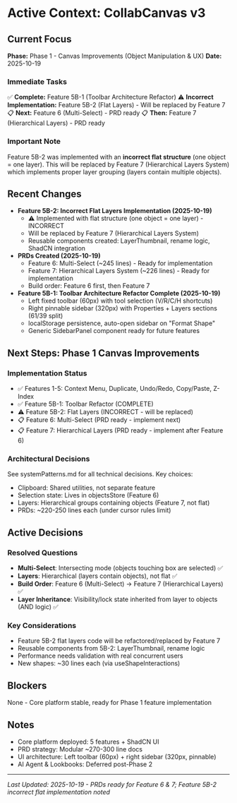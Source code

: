 # Active Context: CollabCanvas v3

## Current Focus
**Phase:** Phase 1 - Canvas Improvements (Object Manipulation & UX)
**Date:** 2025-10-19

### Immediate Tasks

✅ **Complete:** Feature 5B-1 (Toolbar Architecture Refactor)
⚠️ **Incorrect Implementation:** Feature 5B-2 (Flat Layers) - Will be replaced by Feature 7
📋 **Next:** Feature 6 (Multi-Select) - PRD ready
📋 **Then:** Feature 7 (Hierarchical Layers) - PRD ready

### Important Note
Feature 5B-2 was implemented with an **incorrect flat structure** (one object = one layer). This will be replaced by Feature 7 (Hierarchical Layers System) which implements proper layer grouping (layers contain multiple objects).

## Recent Changes
- **Feature 5B-2: Incorrect Flat Layers Implementation (2025-10-19)**
  - ⚠️ Implemented with flat structure (one object = one layer) - INCORRECT
  - Will be replaced by Feature 7 (Hierarchical Layers System)
  - Reusable components created: LayerThumbnail, rename logic, ShadCN integration
- **PRDs Created (2025-10-19)**
  - Feature 6: Multi-Select (~245 lines) - Ready for implementation
  - Feature 7: Hierarchical Layers System (~226 lines) - Ready for implementation
  - Build order: Feature 6 first, then Feature 7
- **Feature 5B-1: Toolbar Architecture Refactor Complete (2025-10-19)**
  - Left fixed toolbar (60px) with tool selection (V/R/C/H shortcuts)
  - Right pinnable sidebar (320px) with Properties + Layers sections (61/39 split)
  - localStorage persistence, auto-open sidebar on "Format Shape"
  - Generic SidebarPanel component ready for future features


## Next Steps: Phase 1 Canvas Improvements

### Implementation Status
- ✅ Features 1-5: Context Menu, Duplicate, Undo/Redo, Copy/Paste, Z-Index
- ✅ Feature 5B-1: Toolbar Refactor (COMPLETE)
- ⚠️ Feature 5B-2: Flat Layers (INCORRECT - will be replaced)
- 📋 Feature 6: Multi-Select (PRD ready - implement next)
- 📋 Feature 7: Hierarchical Layers (PRD ready - implement after Feature 6)

### Architectural Decisions
See systemPatterns.md for all technical decisions. Key choices:
- Clipboard: Shared utilities, not separate feature
- Selection state: Lives in objectsStore (Feature 6)
- Layers: Hierarchical groups containing objects (Feature 7, not flat)
- PRDs: ~220-250 lines each (under cursor rules limit)

## Active Decisions

### Resolved Questions
- **Multi-Select**: Intersecting mode (objects touching box are selected) ✅
- **Layers**: Hierarchical (layers contain objects), not flat ✅
- **Build Order**: Feature 6 (Multi-Select) → Feature 7 (Hierarchical Layers) ✅
- **Layer Inheritance**: Visibility/lock state inherited from layer to objects (AND logic) ✅

### Key Considerations
- Feature 5B-2 flat layers code will be refactored/replaced by Feature 7
- Reusable components from 5B-2: LayerThumbnail, rename logic
- Performance needs validation with real concurrent users
- New shapes: ~30 lines each (via useShapeInteractions)

## Blockers
None - Core platform stable, ready for Phase 1 feature implementation

## Notes
- Core platform deployed: 5 features + ShadCN UI
- PRD strategy: Modular ~270-300 line docs
- UI architecture: Left toolbar (60px) + right sidebar (320px, pinnable)
- AI Agent & Lookbooks: Deferred post-Phase 2

---
*Last Updated: 2025-10-19 - PRDs ready for Feature 6 & 7; Feature 5B-2 incorrect flat implementation noted*

